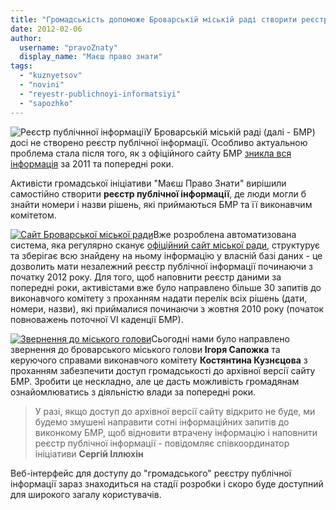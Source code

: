 ```yaml
---
title: "Громадськість допоможе Броварській міській раді створити реєстр публічної інформації"
date: 2012-02-06
author: 
  username: "pravoZnaty"
  display_name: "Маєш право знати"
tags: 
  - "kuznyetsov"
  - "novini"
  - "reyestr-publichnoyi-informatsiyi"
  - "sapozhko"
---
```


![](https://mpz.brovary.org/wp-content/uploads/2012/02/Реєстр-публічних-даних.jpg "Реєстр публічнної інформації")У Броварській міській раді (далі - БМР) досі не створено реєстр публічної інформації. Особливо актуальною проблема стала після того, як з офіційного сайту БМР [зникла вся інформація](https://mpz.brovary.org/novini/%d0%b1%d1%80%d0%be%d0%b2%d0%b0%d1%80%d1%81%d1%8c%d0%ba%d0%b0-%d0%b2%d0%bb%d0%b0%d0%b4%d0%b0-%d0%be%d0%b1%d0%bc%d0%b5%d0%b6%d0%b8%d0%bb%d0%b0-%d0%b4%d0%be%d1%81%d1%82/ "Броварська влада обмежила доступ до документів за 2011 рік") за 2011 та попередні роки.

Активісти громадської ініціативи "Маєш Право Знати" вирішили самостійно створити **реєстр публічної інформації**, де люди могли б знайти номери і назви рішень, які приймаються БМР та її виконавчим комітетом. <!--more-->

[![](https://mpz.brovary.org/wp-content/uploads/2012/02/Сайт-Броварської-міської-ради.jpg "Сайт Броварської міської ради")](https://mpz.brovary.org/wp-content/uploads/2012/02/Сайт-Броварської-міської-ради.jpg)Вже розроблена автоматизована система, яка регулярно сканує [офіційний сайт міської ради](https://brovary-rada.gov.ua "Сайт Броварської міської ради"), структурує та зберігає всю знайдену на ньому інформацію у власній базі даних - це дозволить мати незалежний реєстр публічної інформації починаючи з початку 2012 року. Для того, щоб наповнити реєстр даними за попередні роки, активістами вже було направлено більше 30 запитів до виконавчого комітету з проханням надати перелік всіх рішень (дати, номери, назви), які приймалися починаючи з жовтня 2010 року (початок повноважень поточної VI каденції БМР).

[![](https://mpz.brovary.org/wp-content/uploads/2012/02/Звернення-до-міського-голови.jpg "Звернення до міського голови")](https://mpz.brovary.org/wp-content/uploads/2012/02/Звернення-до-міського-голови.jpg)Сьогодні нами було направлено звернення до броварського міського голови **Ігоря Сапожка** та керуючого справами виконавчого комітету **Костянтина Кузнєцова** з проханням забезпечити доступ громадськості до архівної версії сайту БМР. Зробити це нескладно, але це дасть можливість громадянам ознайомлюватись з діяльністю влади за попередні роки.

> У разі, якщо доступ до архівної версії сайту відкрито не буде, ми будемо змушені направити сотні інформаційних запитів до виконкому БМР, щоб відновити втрачену інформацію і наповнити реєстр публічної інформації - повідомляє співкоординатор ініціативи **Сергій Іллюхін**

Веб-інтерфейс для доступу до "громадського" реєстру публічної інформації зараз знаходиться на стадії розробки і скоро буде доступний для широкого загалу користувачів.
